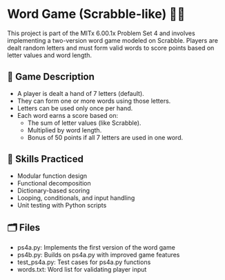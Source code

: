 # Word Game (Scrabble-like) 🎯🔠

This project is part of the MITx 6.00.1x Problem Set 4 and involves implementing a two-version word game modeled on Scrabble. Players are dealt random letters and must form valid words to score points based on letter values and word length.

## 📌 Game Description

- A player is dealt a hand of 7 letters (default).
- They can form one or more words using those letters.
- Letters can be used only once per hand.
- Each word earns a score based on:
  - The sum of letter values (like Scrabble).
  - Multiplied by word length.
  - Bonus of 50 points if all 7 letters are used in one word.

## 🧠 Skills Practiced

- Modular function design
- Functional decomposition
- Dictionary-based scoring
- Looping, conditionals, and input handling
- Unit testing with Python scripts

## 🗂️ Files

- ps4a.py: Implements the first version of the word game
- ps4b.py: Builds on ps4a.py with improved game features
- test_ps4a.py: Test cases for ps4a.py functions
- words.txt: Word list for validating player input

